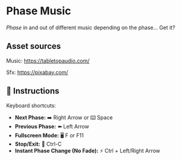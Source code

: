 # Phase Music

*Phase* in and out of different music depending on the phase... Get it?

## Asset sources

Music: https://tabletopaudio.com/

Sfx: https://pixabay.com/

## 📖 Instructions

Keyboard shortcuts:

- **Next Phase:** ➡️ Right Arrow or ⌨️ Space
- **Previous Phase:** ⬅️ Left Arrow
- **Fullscreen Mode:** 🖥 F or F11
- **Stop/Exit:** 🛑 Ctrl-C
- **Instant Phase Change (No Fade):** ⚡ Ctrl + Left/Right Arrow
